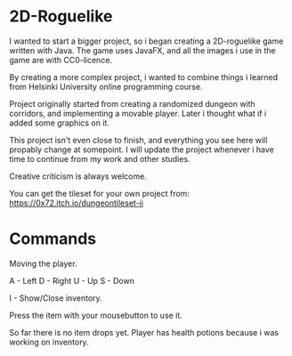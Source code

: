 # 2D-Roguelike

I wanted to start a bigger project, so i began creating a 2D-roguelike game written with Java. The game uses JavaFX, and all the images i use in the game are with CC0-licence. 

By creating a more complex project, i wanted to combine things i learned from Helsinki University online programming course.

Project originally started from creating a randomized dungeon with corridors, and implementing a movable player. Later i thought what if i added some graphics on it.

This project isn't even close to finish, and everything you see here will propably change at somepoint. I will update the project whenever i have time to continue from my work and other studies.

Creative criticism is always welcome.

You can get the tileset for your own project from: https://0x72.itch.io/dungeontileset-ii

# Commands

Moving the player.

A - Left
D - Right
U - Up
S - Down

I - Show/Close inventory.

Press the item with your mousebutton to use it.


So far there is no item drops yet. Player has health potions because i was working on inventory. 



